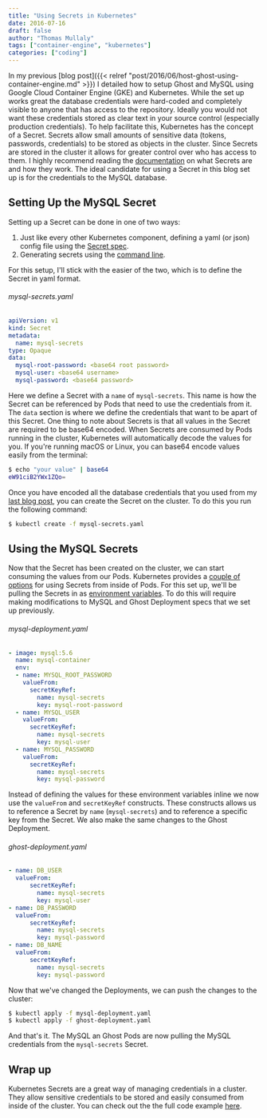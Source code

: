 ```yaml
---
title: "Using Secrets in Kubernetes"
date: 2016-07-16
draft: false
author: "Thomas Mullaly"
tags: ["container-engine", "kubernetes"]
categories: ["coding"]
---
```


In my previous [blog post]({{< relref "post/2016/06/host-ghost-using-container-engine.md" >}}) I detailed how to setup Ghost and MySQL using Google Cloud Container Engine (GKE) and Kubernetes. While the set up works great the database credentials were hard-coded and completely visible to anyone that has access to the repository. Ideally you would not want these credentials stored as clear text in your source control (especially production credentials). To help facilitate this, Kubernetes has the concept of a Secret. Secrets allow small amounts of sensitive data (tokens, passwords, credentials) to be stored as objects in the cluster. Since Secrets are stored in the cluster it allows for greater control over who has access to them. I highly recommend reading the [documentation](http://kubernetes.io/docs/user-guide/secrets/) on what Secrets are and how they work. The ideal candidate for using a Secret in this blog set up is for the credentials to the MySQL database.

## Setting Up the MySQL Secret

Setting up a Secret can be done in one of two ways:

1. Just like every other Kubernetes component, defining a yaml (or json) config file using the [Secret spec](http://kubernetes.io/docs/user-guide/secrets/#creating-a-secret-manually).
2. Generating secrets using the [command line](http://kubernetes.io/docs/user-guide/secrets/#creating-a-secret-using-kubectl-create-secret).

For this setup, I'll stick with the easier of the two, which is to define the Secret in yaml format.

###### mysql-secrets.yaml

```yaml
apiVersion: v1
kind: Secret
metadata:
  name: mysql-secrets
type: Opaque
data:
  mysql-root-password: <base64 root password>
  mysql-user: <base64 username>
  mysql-password: <base64 password>
```

Here we define a Secret with a `name` of `mysql-secrets`. This name is how the Secret can be referenced by Pods that need to use the credentials from it. The `data` section is where we define the credentials that want to be apart of this Secret. One thing to note about Secrets is that all values in the Secret are required to be base64 encoded. When Secrets are consumed by Pods running in the cluster, Kubernetes will automatically decode the values for you. If you're running macOS or Linux, you can base64 encode values easily from the terminal:

```bash
$ echo "your value" | base64
eW91ciB2YWx1ZQo=
```

Once you have encoded all the database credentials that you used from my [last blog post](https://blog.tmullaly.com/2016/06/15/hosting-ghost-blog-using-google-cloud-container-engine/), you can create the Secret on the cluster. To do this you run the following command:

```bash
$ kubectl create -f mysql-secrets.yaml
```

## Using the MySQL Secrets

Now that the Secret has been created on the cluster, we can start consuming the values from our Pods. Kubernetes provides a [couple of options](http://kubernetes.io/docs/user-guide/secrets/#using-secrets) for using Secrets from inside of Pods. For this set up, we'll be pulling the Secrets in as [environment variables](http://kubernetes.io/docs/user-guide/secrets/#using-secrets-as-environment-variables). To do this will require making modifications to MySQL and Ghost Deployment specs that we set up previously.

###### mysql-deployment.yaml

```yaml
- image: mysql:5.6
  name: mysql-container
  env:
  - name: MYSQL_ROOT_PASSWORD
    valueFrom:
      secretKeyRef:
        name: mysql-secrets
        key: mysql-root-password
  - name: MYSQL_USER
    valueFrom:
      secretKeyRef:
        name: mysql-secrets
        key: mysql-user
  - name: MYSQL_PASSWORD
    valueFrom:
      secretKeyRef:
        name: mysql-secrets
        key: mysql-password
```

Instead of defining the values for these environment variables inline we now use the `valueFrom` and `secretKeyRef` constructs. These constructs allows us to reference a Secret by `name` (`mysql-secrets`) and to reference a specific key from the Secret. We also make the same changes to the Ghost Deployment.

###### ghost-deployment.yaml

```yaml
- name: DB_USER
  valueFrom:
      secretKeyRef:
        name: mysql-secrets
        key: mysql-user
- name: DB_PASSWORD
  valueFrom:
      secretKeyRef:
        name: mysql-secrets
        key: mysql-password
- name: DB_NAME
  valueFrom:
      secretKeyRef:
        name: mysql-secrets
        key: mysql-password
```

Now that we've changed the Deployments, we can push the changes to the cluster:

```bash
$ kubectl apply -f mysql-deployment.yaml
$ kubectl apply -f ghost-deployment.yaml
```

And that's it. The MySQL an Ghost Pods are now pulling the MySQL credentials from the `mysql-secrets` Secret.

## Wrap up

Kubernetes Secrets are a great way of managing credentials in a cluster. They allow sensitive credentials to be stored and easily consumed from inside of the cluster. You can check out the the full code example [here](https://github.com/thomas-mullaly/ghost-mysql-gke).